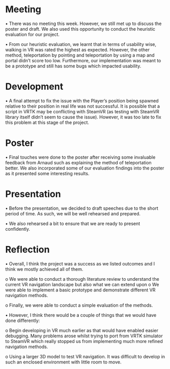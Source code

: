 # Meeting

•	There was no meeting this week. However, we still met up to discuss the poster and draft. We also used this opportunity to conduct the heuristic evaluation for our project. 

•	From our heuristic evaluation, we learnt that in terms of usability wise, walking in VR was rated the highest as expected. However, the other method, teleportation by pointing and teleportation by using a map and portal didn’t score too low. Furthermore, our implementation was meant to be a prototype and still has some bugs which impacted usability.


# Development
•	A final attempt to fix the issue with the Player’s position being spawned relative to their position in real life was not successful. It is possible that a script in VRTK may be conflicting with SteamVR (as testing with SteamVR library itself didn’t seem to cause the issue). However, it was too late to fix this problem at this stage of the project. 
# Poster
•	Final touches were done to the poster after receiving some invaluable feedback from Arnaud such as explaining the method of teleportation better. We also incorporated some of our evaluation findings into the poster as it presented some interesting results.
# Presentation
•	Before the presentation, we decided to draft speeches due to the short period of time. As such, we will be well rehearsed and prepared.

•	We also rehearsed a bit to ensure that we are ready to present confidently. 

# Reflection
•	Overall, I think the project was a success as we listed outcomes and I think we mostly achieved all of them. 

o	We were able to conduct a thorough literature review to understand the current VR navigation landscape but also what we can extend upon
o	We were able to implement a basic prototype and demonstrate different VR navigation methods.

o	 Finally, we were able to conduct a simple evaluation of the methods. 

•	However, I think there would be a couple of things that we would have done differently:

o	Begin developing in VR much earlier as that would have enabled easier debugging. Many problems arose whilst trying to port from VRTK simulator to SteamVR which really stopped us from implementing much more refined navigation methods. 

o	Using a larger 3D model to test VR navigation. It was difficult to develop in such an enclosed environment with little room to move. 

